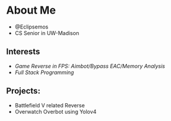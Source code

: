 # About Me
- @Eclipsemos
- CS Senior in UW-Madison
## Interests
- *Game Reverse in FPS: Aimbot/Bypass EAC/Memory Analysis*
- *Full Stack Programming*
## Projects:
- Battlefield V related Reverse
- Overwatch Overbot using Yolov4
<!---
Eclipsemos/Eclipsemos is a ✨ special ✨ repository because its `README.md` (this file) appears on your GitHub profile.
You can click the Preview link to take a look at your changes.
--->
